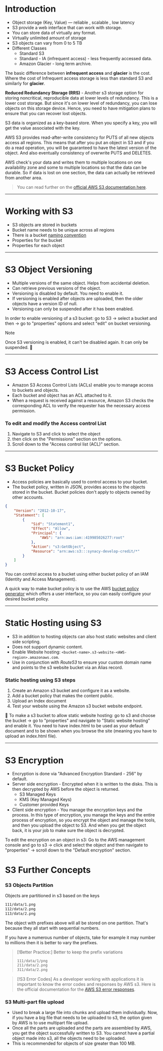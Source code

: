 # Introduction

- Object storage (Key, Value) — reliable , scalable , low latency
- S3 provide a web interface that can work with storage.
- You can store data of virtually any format.
- Virtually unlimited amount of storage
- S3 objects can vary from 0 to 5 TB
- Different Classes
	- Standard S3
	- Standard - IA (infrequent access) - less frequently accessed data.
	- Amazon Glacier - long term archive.

The basic difference between **infrequent access** and **glacier** is the cost. Where the cost of Infrequent access storage is less than standard S3 and similarly for **glacier**. 

**Reduced Redundancy Storage (RRS)** - Another s3 storage option for storing noncritical, reproducible data at lower levels of redundancy. This is a lower cost storage. But since it's on lower level of redundancy, you can lose objects on this storage device. Hence, you need to have mitigation plans to ensure that you can recover lost objects.

S3 data is organized as a key-based store. When you specify a key, you will get the value associated with the key.

AWS S3 provides read-after-write consistency for PUTS of all new objects access all regions. This means that after you put an object in S3 and if you do a read operation, you will be guaranteed to have the latest version of the object. And also eventually consistency of overwrite PUTS and DELETES.

AWS check's your data and writes them to multiple locations on one availability zone and some to multiple locations so that the data can be durable. So if data is lost on one section, the data can actually be retrieved from another area.

> You can read further on the [official AWS S3 documentation here](https://docs.aws.amazon.com/s3/index.html).
---
# Working with S3

- S3 objects are stored in buckets
- Bucket name needs to be unique across all regions
- There is a bucket [naming convention](http://docs.aws.amazon.com/awscloudtrail/latest/userguide/cloudtrail-s3-bucket-naming-requirements.html)
- Properties for the bucket
- Properties for each object
---
# S3 Object Versioning


- Multiple versions of the same object. Helps from accidental deletion. 
- Can retrieve previous versions of the object.
-  Versioning is disabled by default. You need to enable it.
- If versioning is enabled after objects are uploaded, then the older objects have a version ID of null.
- Versioning can only be suspended after it has been enabled.

In order to enable versioning of a s3 bucket: go to S3 -> select a bucket and then ->  go to "properties" options and select "edit" on bucket versioning.

>[!Note]
>Once S3 versioning is enabled, it can't be disabled again. It can only be suspended.

---
# S3 Access Control List


- Amazon S3 Access Control Lists (ACLs) enable you to manage access to buckets and objects.
- Each bucket and object has an ACL attached to it.
- When a request is received against a resource, Amazon S3 checks the corresponding ACL to verify the requester has the necessary access permission.

### To edit and modify the Access control List
1. Navigate to S3 and click to select the object
2. then click on the "Permissions" section on the options.
3. Scroll down to the "Access control list (ACL)" section.
 ---
# S3 Bucket Policy

- Access policies are basically used to control access to your bucket.
- The bucket policy, written in JSON, provides access to the objects stored in the bucket. Bucket policies don't apply to objects owned by other accounts.

```json
{
    "Version": "2012-10-17",
    "Statement": [
        {
            "Sid": "Statement1",
            "Effect": "Allow",
            "Principal": {
                "AWS": "arn:aws:iam::419985026277:root"
            },
            "Action": "s3:GetObject",
            "Resource": "arn:aws:s3:::synacy-develop-credit/*"
        }
    ]
}
```

You can control access to a bucket using either bucket policy of an IAM (Identity and Access Management). 

A quick way to make bucket policy is to use the AWS [bucket policy generator](https://awspolicygen.s3.amazonaws.com/policygen.html) which offers a user interface, so you can easily configure your desired bucket policy.

---
# Static Hosting using S3

- S3 in addition to hosting objects can also host static websites and client side scripting.
- Does not support dynamic content.
- Enable Website hosting: `<bucket-name>.s3-website-<AWS-region>.amazonaws.com`.
- Use in conjunction with *Route53* to ensure your custom domain name and points to the s3 website bucket via an Alias record.

### Static hosting using S3 steps


1. Create an Amazon s3 bucket and configure it as a website.
2. Add a bucket policy that makes the content public.
3. Upload an Index document
4. Test your website using the Amazon s3 bucket website endpoint.


To make a s3 bucket to allow static website hosting: go to s3 and choose the bucket -> go to "properties" and navigate to "Static website hosting" and enable it. You need to have index.html to be used as your default document and to be shown when you browse the site (meaning you have to upload an index.html file).

---
# S3 Encryption

- Encryption is done via "Advanced Encryption Standard - 256" by default.
- Server side encryption - Encrypted when it is written to the disks. This is then decrypted by AWS before the object is returned.
	- S3 Managed Keys
	- KMS (Key Managed Keys)
	- Customer provided Keys
- Client side encryption - You manage the encryption keys and the process. In this type of encryption, you manage the keys and the entire process of encryption, so you encrypt the object and manage the tools, and then you upload the object to S3. And when you get the object back, it is your job to make sure the object is decrypted.

To edit the encryption on an object in s3: Go to the AWS management console and go to s3 -> click and select the object and then navigate to "properties" -> scroll down to the "Default encryption" section.

# S3 Further Concepts

### S3 Objects Partition
Objects are partitioned in s3 based on the keys
```bash
111/data/1.png
112/data/2.png
113/data/2.png
```
The object with prefixes above will all be stored on one partition. That's because they all start with sequential numbers.

If you have a numerous number of objects, take for example it may number to millions then it is better to vary the prefixes.

>[!Better Practice:]
>Better to keep the prefix variations
>```bash
>111/data/1/png
>211/data/2.png
>311/data/2.png
>```


>[!S3 Error Codes]
> As a developer working with applications it is important to know the error codes and responses by AWS s3. Here is the official documentation for the [AWS S3 error responses](https://docs.aws.amazon.com/AmazonS3/latest/API/ErrorResponses.html).

### S3 Multi-part file upload

- Used to break a large file into chunks and upload them individually. Now, if you have a big file that needs to be uploaded to s3, the option given by AWS is to use multipart file upload. 
- Once all the parts are uploaded and the parts are assembled by AWS, you get the object successfully written to S3. You cannot have a partial object made into s3, all the objects need to be uploaded.
- This is recommended for objects of size greater than 100 MB.





